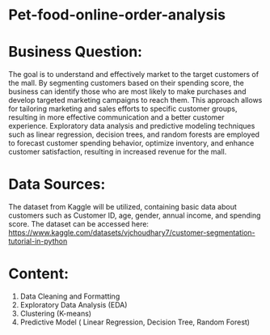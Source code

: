 # Pet-food-online-order-analysis

# Business Question:
The goal is to understand and effectively market to the target customers of the mall. By segmenting customers based on their spending score, the business can identify those who are most likely to make purchases and develop targeted marketing campaigns to reach them. This approach allows for tailoring marketing and sales efforts to specific customer groups, resulting in more effective communication and a better customer experience. Exploratory data analysis and predictive modeling techniques such as linear regression, decision trees, and random forests are employed to forecast customer spending behavior, optimize inventory, and enhance customer satisfaction, resulting in increased revenue for the mall.

# Data Sources:
The dataset from Kaggle will be utilized, containing basic data about customers such as Customer ID, age, gender, annual income, and spending score. The dataset can be accessed here: 
https://www.kaggle.com/datasets/vjchoudhary7/customer-segmentation-tutorial-in-python

# Content:
1. Data Cleaning and Formatting
2. Exploratory Data Analysis (EDA)
3. Clustering (K-means)
4. Predictive Model ( Linear Regression, Decision Tree, Random Forest)


